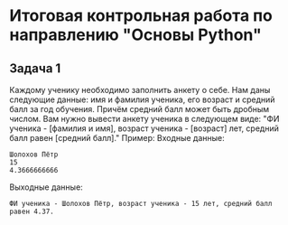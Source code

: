 # Итоговая контрольная работа по направлению "Основы Python"
## Задача 1
Каждому ученику необходимо заполнить анкету о себе. Нам даны следующие данные: имя и фамилия ученика, его возраст и средний балл за год обучения. Причём средний балл может быть дробным числом. Вам нужно вывести анкету ученика в следующем виде:
"ФИ ученика - [фамилия и имя], возраст ученика - [возраст] лет, средний балл равен [средний балл]."
Пример:
Входные данные:
```
Шолохов Пётр
15
4.3666666666
```
Выходные данные:
```
ФИ ученика - Шолохов Пётр, возраст ученика - 15 лет, средний балл равен 4.37.
```

